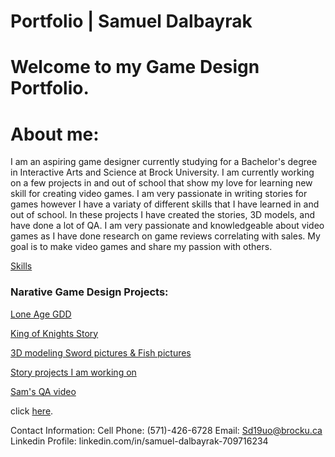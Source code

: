 # Portfolio | Samuel Dalbayrak

 # Welcome to my Game Design Portfolio.
 

# About me:
 
I am an aspiring game designer currently studying for a Bachelor's degree in Interactive Arts and Science at Brock University. I am currently working on a few projects in and out of school that show my love for learning new skill for creating video games. I am very passionate in writing stories for games however I have a variaty of different skills that I have learned in and out of school. In these projects I have created the stories, 3D models, and have done a lot of QA. I am very passionate and knowledgeable about video games as I have done research on game reviews correlating with sales. My goal is to make video games and share my passion with others.

<a href = "https://github.com/Samuelbly/Portfolio/wiki/Skills"> Skills</a>

### Narative Game Design Projects:

<a href = "https://github.com/Samuelbly/Portfolio/wiki/Portfolio/Copy of IASC 1P05 Game Proposal document.pdf">Lone Age GDD</a>

 <a href = "https://github.com/Samuelbly/Portfolio/wiki/Story-projects-I-am-working-on"> King of Knights Story</a>


 
 <a href = "https://github.com/Samuelbly/Portfolio/wiki/3D-Modeling">3D modeling Sword pictures & Fish pictures</a>

 <a href = "https://github.com/Samuelbly/Portfolio/wiki/Story-projects-I-am-working-on"> Story projects I am working on</a>
  
<a href = "https://drive.google.com/file/d/1dVIGj6lK_zRbg0WK1ATY2lbvjfzbO39Z/view?usp=sharing"> Sam's QA video</a>





 
 
 click [here](https://samuelbly.github.io/Portfolio//Portfolio_builds/Game_Design_Portfolio/Portfolio3.html).

 Contact Information:
Cell Phone: (571)-426-6728
Email: Sd19uo@brocku.ca
Linkedin Profile: linkedin.com/in/samuel-dalbayrak-709716234
